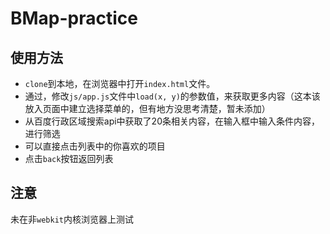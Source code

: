 # BMap-practice

## 使用方法
* `clone`到本地，在浏览器中打开`index.html`文件。
* 通过，修改`js/app.js`文件中`load(x, y)`的参数值，来获取更多内容（这本该放入页面中建立选择菜单的，但有地方没思考清楚，暂未添加）
* 从百度行政区域搜索api中获取了20条相关内容，在输入框中输入条件内容，进行筛选
* 可以直接点击列表中的你喜欢的项目
* 点击`back`按钮返回列表


## 注意
未在非`webkit`内核浏览器上测试
